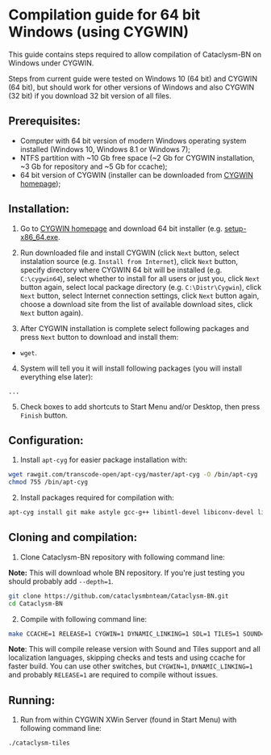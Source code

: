 # Compilation guide for 64 bit Windows (using CYGWIN)

This guide contains steps required to allow compilation of Cataclysm-BN on Windows under CYGWIN.

Steps from current guide were tested on Windows 10 (64 bit) and CYGWIN (64 bit), but should work for other versions of Windows and also CYGWIN (32 bit) if you download 32 bit version of all files.

## Prerequisites:

* Computer with 64 bit version of modern Windows operating system installed (Windows 10, Windows 8.1 or Windows 7);
* NTFS partition with ~10 Gb free space (~2 Gb for CYGWIN installation, ~3 Gb for repository and ~5 Gb for ccache);
* 64 bit version of CYGWIN (installer can be downloaded from [CYGWIN homepage](https://cygwin.com/));

## Installation:

1. Go to [CYGWIN homepage](https://cygwin.com/) and download 64 bit installer (e.g. [setup-x86_64.exe](https://cygwin.com/setup-x86_64.exe).

2. Run downloaded file and install CYGWIN (click `Next` button, select instalation source (e.g. `Install from Internet`), click `Next` button, specify directory where CYGWIN 64 bit will be installed (e.g. `C:\cygwin64`), select whether to install for all users or just you, click `Next` button again, select local package directory (e.g. `C:\Distr\Cygwin`), click `Next` button, select Internet connection settings, click `Next` button again, choose a download site from the list of available download sites,  click `Next` button again).

3. After CYGWIN installation is complete select following packages and press `Next` button to download and install them:

* `wget`.

4. System will tell you it will install following packages (you will install everything else later):

```
...
```

5. Check boxes to add shortcuts to Start Menu and/or Desktop, then press `Finish` button.

## Configuration:

1. Install `apt-cyg` for easier package installation with:

```bash
wget rawgit.com/transcode-open/apt-cyg/master/apt-cyg -O /bin/apt-cyg
chmod 755 /bin/apt-cyg
```

2. Install packages required for compilation with:

```bash
apt-cyg install git make astyle gcc-g++ libintl-devel libiconv-devel libSDL2_image-devel libSDL2_ttf-devel libSDL2_mixer-devel libncurses-devel xinit
```

## Cloning and compilation:

1. Clone Cataclysm-BN repository with following command line:

**Note:** This will download whole BN repository. If you're just testing you should probably add `--depth=1`.

```bash
git clone https://github.com/cataclysmbnteam/Cataclysm-BN.git
cd Cataclysm-BN
```

2. Compile with following command line:

```bash
make CCACHE=1 RELEASE=1 CYGWIN=1 DYNAMIC_LINKING=1 SDL=1 TILES=1 SOUND=1 LOCALIZE=1 LANGUAGES=all LINTJSON=0 ASTYLE=0 RUNTESTS=0
```

**Note**: This will compile release version with Sound and Tiles support and all localization languages, skipping checks and tests and using ccache for faster build. You can use other switches, but `CYGWIN=1`, `DYNAMIC_LINKING=1` and probably `RELEASE=1` are required to compile without issues.

## Running:

1. Run from within CYGWIN XWin Server (found in Start Menu) with following command line:

```bash
./cataclysm-tiles
```
